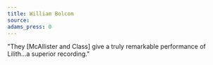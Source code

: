 ```yaml
---
title: William Bolcom
source: 
adams_press: 0
---
```

"They [McAllister and Class] give a truly remarkable performance of Lilith...a superior recording."